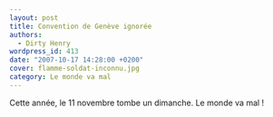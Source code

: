 ```yaml
---
layout: post
title: Convention de Genève ignorée
authors:
  - Dirty Henry
wordpress_id: 413
date: "2007-10-17 14:28:00 +0200"
cover: flamme-soldat-inconnu.jpg
category: Le monde va mal
---
```


Cette année, le 11 novembre tombe un dimanche. Le monde va mal !
